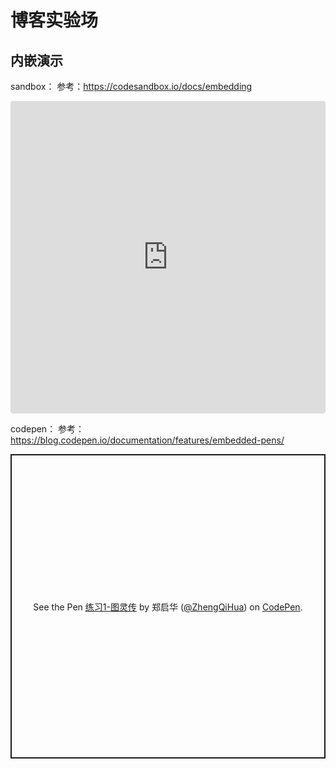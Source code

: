 # 博客实验场

## 内嵌演示
sandbox：
参考：https://codesandbox.io/docs/embedding
<iframe src="https://codesandbox.io/embed/reactts-doop7?fontsize=14" title="react+ts" allow="geolocation; microphone; camera; midi; vr; accelerometer; gyroscope; payment; ambient-light-sensor; encrypted-media" style="width:100%; height:500px; border:0; border-radius: 4px; overflow:hidden;" sandbox="allow-modals allow-forms allow-popups allow-scripts allow-same-origin"></iframe>


codepen：
参考：https://blog.codepen.io/documentation/features/embedded-pens/
<p class="codepen" data-height="487" data-theme-id="dark" data-default-tab="html,result" data-user="ZhengQiHua" data-slug-hash="XeVbYr" style="height: 487px; box-sizing: border-box; display: flex; align-items: center; justify-content: center; border: 2px solid; margin: 1em 0; padding: 1em;" data-pen-title="练习1-图灵传">
  <span>See the Pen <a href="https://codepen.io/ZhengQiHua/pen/XeVbYr/">
  练习1-图灵传</a> by 郑启华 (<a href="https://codepen.io/ZhengQiHua">@ZhengQiHua</a>)
  on <a href="https://codepen.io">CodePen</a>.</span>
</p>
<script async src="https://static.codepen.io/assets/embed/ei.js"></script>